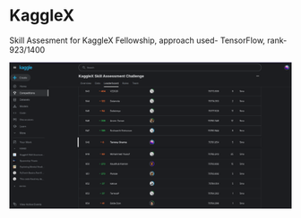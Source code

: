 # KaggleX
Skill Assesment for KaggleX Fellowship, approach used- TensorFlow, rank- 923/1400


![my rank](images/rank.jpeg)
